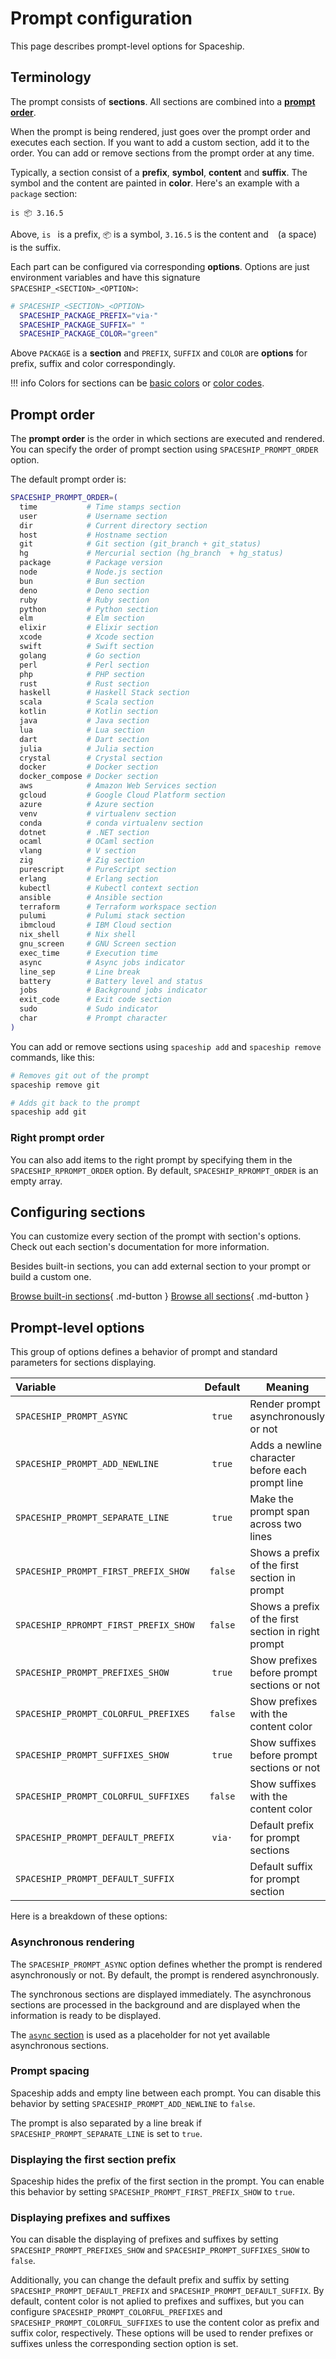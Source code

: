 # Prompt configuration

This page describes prompt-level options for Spaceship.

## Terminology

The prompt consists of **sections**. All sections are combined into a [**prompt order**](#prompt-order).

When the prompt is being rendered, just goes over the prompt order and executes each section. If you want to add a custom section, add it to the order. You can add or remove sections from the prompt order at any time.

Typically, a section consist of a **prefix**, **symbol**, **content** and **suffix**. The symbol and the content are painted in **color**. Here's an example with a `package` section:

```
is 📦 3.16.5
```

Above, `is ` is a prefix, `📦` is a symbol, `3.16.5` is the content and ` ` (a space) is the suffix.

Each part can be configured via corresponding **options**. Options are just environment variables and have this signature `SPACESHIP_<SECTION>_<OPTION>`:

```zsh
# SPACESHIP_<SECTION>_<OPTION>
  SPACESHIP_PACKAGE_PREFIX="via·"
  SPACESHIP_PACKAGE_SUFFIX=" "
  SPACESHIP_PACKAGE_COLOR="green"
```

Above `PACKAGE` is a **section** and `PREFIX`, `SUFFIX` and `COLOR` are **options** for prefix, suffix and color correspondingly.

!!! info
    Colors for sections can be [basic colors](https://wiki.archlinux.org/index.php/zsh#Colors) or [color codes](https://upload.wikimedia.org/wikipedia/commons/1/15/Xterm_256color_chart.svg).

## Prompt order

The **prompt order** is the order in which sections are executed and rendered. You can specify the order of prompt section using `SPACESHIP_PROMPT_ORDER` option.

The default prompt order is:

```zsh
SPACESHIP_PROMPT_ORDER=(
  time           # Time stamps section
  user           # Username section
  dir            # Current directory section
  host           # Hostname section
  git            # Git section (git_branch + git_status)
  hg             # Mercurial section (hg_branch  + hg_status)
  package        # Package version
  node           # Node.js section
  bun            # Bun section
  deno           # Deno section
  ruby           # Ruby section
  python         # Python section
  elm            # Elm section
  elixir         # Elixir section
  xcode          # Xcode section
  swift          # Swift section
  golang         # Go section
  perl           # Perl section
  php            # PHP section
  rust           # Rust section
  haskell        # Haskell Stack section
  scala          # Scala section
  kotlin         # Kotlin section
  java           # Java section
  lua            # Lua section
  dart           # Dart section
  julia          # Julia section
  crystal        # Crystal section
  docker         # Docker section
  docker_compose # Docker section
  aws            # Amazon Web Services section
  gcloud         # Google Cloud Platform section
  azure          # Azure section
  venv           # virtualenv section
  conda          # conda virtualenv section
  dotnet         # .NET section
  ocaml          # OCaml section
  vlang          # V section
  zig            # Zig section
  purescript     # PureScript section
  erlang         # Erlang section
  kubectl        # Kubectl context section
  ansible        # Ansible section
  terraform      # Terraform workspace section
  pulumi         # Pulumi stack section
  ibmcloud       # IBM Cloud section
  nix_shell      # Nix shell
  gnu_screen     # GNU Screen section
  exec_time      # Execution time
  async          # Async jobs indicator
  line_sep       # Line break
  battery        # Battery level and status
  jobs           # Background jobs indicator
  exit_code      # Exit code section
  sudo           # Sudo indicator
  char           # Prompt character
)
```

You can add or remove sections using `spaceship add` and `spaceship remove` commands, like this:

```zsh
# Removes git out of the prompt
spaceship remove git

# Adds git back to the prompt
spaceship add git
```

### Right prompt order

You can also add items to the right prompt by specifying them in the `SPACESHIP_RPROMPT_ORDER` option. By default, `SPACESHIP_RPROMPT_ORDER` is an empty array.

## Configuring sections

You can customize every section of the prompt with section's options. Check out each section's documentation for more information.

Besides built-in sections, you can add external section to your prompt or build a custom one.

[Browse built-in sections](/sections/index.md){ .md-button }
[Browse all sections](../registry.md){ .md-button }

## Prompt-level options

This group of options defines a behavior of prompt and standard parameters for sections displaying.

| Variable                              | Default | Meaning                                             |
| :------------------------------------ | :-----: | --------------------------------------------------- |
| `SPACESHIP_PROMPT_ASYNC`              | `true`  | Render prompt asynchronously or not                 |
| `SPACESHIP_PROMPT_ADD_NEWLINE`        | `true`  | Adds a newline character before each prompt line    |
| `SPACESHIP_PROMPT_SEPARATE_LINE`      | `true`  | Make the prompt span across two lines               |
| `SPACESHIP_PROMPT_FIRST_PREFIX_SHOW`  | `false` | Shows a prefix of the first section in prompt       |
| `SPACESHIP_RPROMPT_FIRST_PREFIX_SHOW` | `false` | Shows a prefix of the first section in right prompt |
| `SPACESHIP_PROMPT_PREFIXES_SHOW`      | `true`  | Show prefixes before prompt sections or not         |
| `SPACESHIP_PROMPT_COLORFUL_PREFIXES`  | `false` | Show prefixes with the content color                |
| `SPACESHIP_PROMPT_SUFFIXES_SHOW`      | `true`  | Show suffixes before prompt sections or not         |
| `SPACESHIP_PROMPT_COLORFUL_SUFFIXES`  | `false` | Show suffixes with the content color                |
| `SPACESHIP_PROMPT_DEFAULT_PREFIX`     | `via·`  | Default prefix for prompt sections                  |
| `SPACESHIP_PROMPT_DEFAULT_SUFFIX`     |   ` `   | Default suffix for prompt section                   |

Here is a breakdown of these options:

### Asynchronous rendering

The `SPACESHIP_PROMPT_ASYNC` option defines whether the prompt is rendered asynchronously or not. By default, the prompt is rendered asynchronously.

The synchronous sections are displayed immediately. The asynchronous sections are processed in the background and are displayed when the information is ready to be displayed.

The [`async` section](/sections/async.md) is used as a placeholder for not yet available asynchronous sections.

### Prompt spacing

Spaceship adds and empty line between each prompt. You can disable this behavior by setting `SPACESHIP_PROMPT_ADD_NEWLINE` to `false`.

The prompt is also separated by a line break if `SPACESHIP_PROMPT_SEPARATE_LINE` is set to `true`.

### Displaying the first section prefix

Spaceship hides the prefix of the first section in the prompt. You can enable this behavior by setting `SPACESHIP_PROMPT_FIRST_PREFIX_SHOW` to `true`.

### Displaying prefixes and suffixes

You can disable the displaying of prefixes and suffixes by setting `SPACESHIP_PROMPT_PREFIXES_SHOW` and `SPACESHIP_PROMPT_SUFFIXES_SHOW` to `false`.

Additionally, you can change the default prefix and suffix by setting `SPACESHIP_PROMPT_DEFAULT_PREFIX` and `SPACESHIP_PROMPT_DEFAULT_SUFFIX`. By default, content color is not aplied to prefixes and suffixes, but you can configure `SPACESHIP_PROMPT_COLORFUL_PREFIXES` and `SPACESHIP_PROMPT_COLORFUL_SUFFIXES` to use the content color as prefix and suffix color, respectively. These options will be used to render prefixes or suffixes unless the corresponding section option is set.
